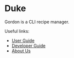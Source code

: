 # Duke

Gordon is a CLI recipe manager.

Useful links:
* [User Guide](UserGuide.md)
* [Developer Guide](DeveloperGuide.md)
* [About Us](AboutUs.md)
